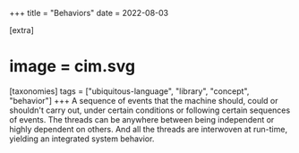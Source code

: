 +++
title = "Behaviors"
date = 2022-08-03

[extra]
#  image = cim.svg
[taxonomies]
   tags = ["ubiquitous-language", "library", "concept", "behavior"]
+++
A sequence of events that the machine should, could or shouldn't carry out, under certain conditions or following certain sequences of events. The threads can be anywhere between being independent or highly dependent on others. And all the threads are interwoven at run-time, yielding an integrated system behavior.

